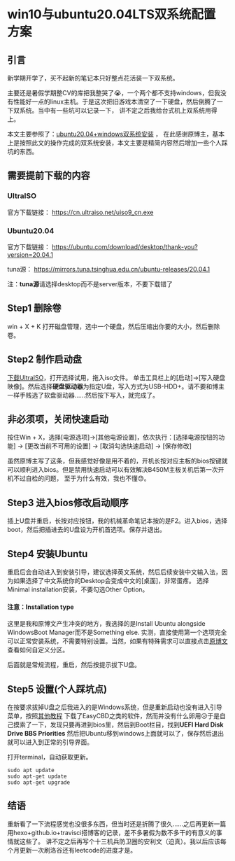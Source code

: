 # win10与ubuntu20.04LTS双系统配置方案
## 引言
新学期开学了，买不起新的笔记本只好整点花活装一下双系统。

主要还是暑假学期整CV的库把我整哭了😭，一个两个都不支持windows，但我没有性能好一点的linux主机。于是这次把旧游戏本清空了一下硬盘，然后倒腾了一下双系统。当中有一些坑可以记录一下，
讲不定之后我给台式机上双系统用得上。

本文主要参照了：[ubuntu20.04+windows双系统安装](https://blog.csdn.net/Amorx12345/article/details/97510324) ，
在此感谢原博主，基本上是按照此文的操作完成的双系统安装，本文主要是精简内容然后增加一些个人踩坑的东西。

## 需要提前下载的内容
### UltralSO

官方下载链接：
https://cn.ultraiso.net/uiso9_cn.exe

### Ubuntu20.04

官方下载链接：
https://ubuntu.com/download/desktop/thank-you?version=20.04.1

tuna源：
https://mirrors.tuna.tsinghua.edu.cn/ubuntu-releases/20.04.1

注：**tuna源**请选择desktop而不是server版本，不要下载错了

## Step1 删除卷
win + X + K 打开磁盘管理，选中一个硬盘，然后压缩出你要的大小，然后删除卷。

## Step2 制作启动盘
[下载UltralSO](https://cn.ultraiso.net/uiso9_cn.exe)，打开选择试用，拖入iso文件。
单击工具栏上的[启动]->[写入硬盘映像]。然后选择**硬盘驱动器**为指定U盘，写入方式为USB-HDD+。请不要和博主一样手贱选了软盘驱动器……然后按下写入，就完成了。

## 非必须项，关闭快速启动
按住Win + X，选择[电源选项]->[其他电源设置]，依次执行：[选择电源按钮的功能] -> [更改当前不可用的设置] -> [取消勾选快速启动] -> [保存修改]

虽然原博主写了这条，但我感觉好像是用不着的，开机长按对应主板的bios按键就可以顺利进入bios。但是禁用快速启动可以有效解决B450M主板关机后第一次开机不过自检的问题，
至于为什么有效，我也不懂😓。

## Step3 进入bios修改启动顺序
插上U盘并重启，长按对应按钮，我的机械革命笔记本按的是F2。进入bios，选择boot，然后把插进去的U盘设为开机首选项。保存并退出。

## Step4 安装Ubuntu
重启后会自动进入到安装引导，建议选择英文系统，然后后续安装中文输入法，因为如果选择了中文系统你的Desktop会变成中文的[桌面]，非常蛋疼。
选择Minimal installation安装，不要勾选Other Option。

#### 注意：Installation type
这里是我和原博文产生冲突的地方，我选择的是Install Ubuntu alongside WindowsBoot Manager而不是Something else.
实测，直接使用第一个选项完全可以正常安装系统，不需要特别设置。当然，如果有特殊需求可以直接点击[原博文](https://blog.csdn.net/Amorx12345/article/details/97510324)
查看如何自定义分区。

后面就是常规流程，重启，然后按提示拔下U盘。

## Step5 设置(个人踩坑点)
在按要求拔掉U盘之后我进入的是Windows系统，但是重新启动也没有进入引导菜单，按照[其他教程](https://blog.csdn.net/billy_chen_2013/article/details/17425363?utm_medium=distribute.pc_aggpage_search_result.none-task-blog-2~all~first_rank_v2~rank_v25-6-17425363.nonecase&utm_term=easybcd%E8%AF%86%E5%88%AB%E4%B8%8D%E4%BA%86linux)
下载了EasyCBD之类的软件，然而并没有什么卵用😥于是自己摸索了一下，发现只要再进到bios里，然后到Boot栏目，找到**UEFI Hard Disk Drive BBS Priorities**
然后把Ubuntu移到windows上面就可以了，保存然后退出就可以进入到正常的引导界面。

打开terminal，自动获取更新。

```terminal
sudo apt update
sudo apt-get update
sudo apt-get upgrade
```

## 结语
重新看了一下流程感觉也没很多东西，但当时还是折腾了很久……之后再更新一篇用hexo+github.io+travisci搭博客的记录，差不多暑假为数不多干的有意义的事情就这些了。
讲不定之后再写个十三机兵防卫圈的安利文（迫真）。我以后应该每个月更新一次刷洛谷还有leetcode的进度才是。
